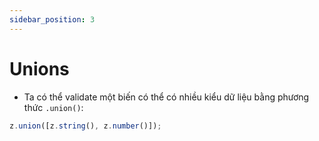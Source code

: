 ```yaml
---
sidebar_position: 3
---
```


# Unions

- Ta có thể validate một biến có thể có nhiều kiểu dữ liệu bằng phương thức `.union()`:

```ts
z.union([z.string(), z.number()]);
```
